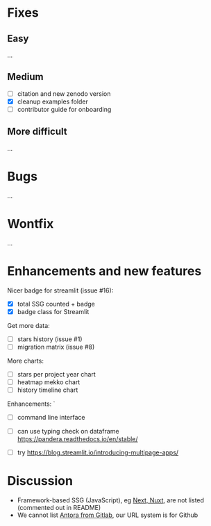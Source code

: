 Fixes
=====

## Easy

...

## Medium

- [ ] citation and new zenodo version
- [x] cleanup examples folder
- [ ] contributor guide for onboarding

## More difficult

...

Bugs
====

...

Wontfix
=======

...

Enhancements and new features
=============================

Nicer badge for streamlit (issue #16):

- [x] total SSG counted + badge
- [x] badge class for Streamlit

Get more data:

- [ ] stars history (issue #1)
- [ ] migration matrix (issue #8)

More charts:

- [ ] stars per project year chart
- [ ] heatmap mekko chart
- [ ] history timeline chart

Enhancements:
`
- [ ] сommand line interface
- [ ] can use typing check on dataframe https://pandera.readthedocs.io/en/stable/
- [ ] try https://blog.streamlit.io/introducing-multipage-apps/


Discussion
==========

- Framework-based SSG (JavaScript), eg [Next, Nuxt](https://ssg-build-performance-tests.netlify.app/), are not listed (commented out in README) 
- We cannot list [Antora from Gitlab](https://gitlab.com/antora/antora), our URL system is for Github
